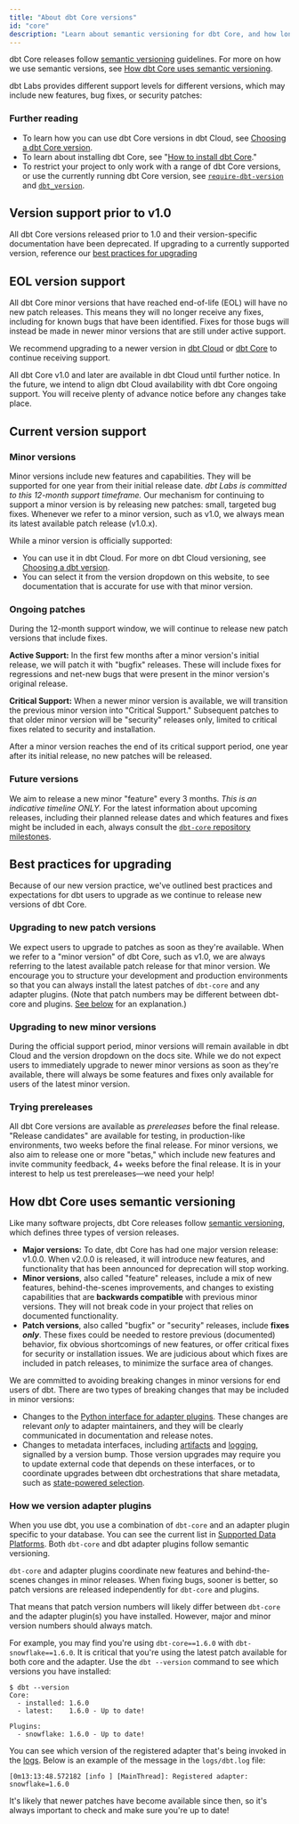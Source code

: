 ```yaml
---
title: "About dbt Core versions"
id: "core"
description: "Learn about semantic versioning for dbt Core, and how long those versions are supported."
---
```


dbt Core releases follow [semantic versioning](https://semver.org/) guidelines. For more on how we use semantic versions, see [How dbt Core uses semantic versioning](#how-dbt-core-uses-semantic-versioning). 

dbt Labs provides different support levels for different versions, which may include new features, bug fixes, or security patches:

<Snippet path="core-version-support" />


<Snippet path="core-versions-table" />

### Further reading

- To learn how you can use dbt Core versions in dbt Cloud, see [Choosing a dbt Core version](/docs/dbt-versions/upgrade-core-in-cloud).
- To learn about installing dbt Core, see "[How to install dbt Core](/docs/core/installation)."
- To restrict your project to only work with a range of dbt Core versions, or use the currently running dbt Core version, see [`require-dbt-version`](/reference/project-configs/require-dbt-version) and [`dbt_version`](/reference/dbt-jinja-functions/dbt_version).

## Version support prior to v1.0

All dbt Core versions released prior to 1.0 and their version-specific documentation have been deprecated. If upgrading to a currently supported version, reference our [best practices for upgrading](#best-practices-for-upgrading)

## EOL version support 

All dbt Core minor versions that have reached end-of-life (EOL) will have no new patch releases. This means they will no longer receive any fixes, including for known bugs that have been identified. Fixes for those bugs will instead be made in newer minor versions that are still under active support.

We recommend upgrading to a newer version in [dbt Cloud](/docs/dbt-versions/upgrade-core-in-cloud) or [dbt Core](/docs/core/installation#upgrading-dbt-core) to continue receiving support. 

All dbt Core v1.0 and later are available in dbt Cloud until further notice. In the future, we intend to align dbt Cloud availability with dbt Core ongoing support. You will receive plenty of advance notice before any changes take place.


## Current version support

### Minor versions

Minor versions include new features and capabilities. They will be supported for one year from their initial release date. _dbt Labs is committed to this 12-month support timeframe._ Our mechanism for continuing to support a minor version is by releasing new patches: small, targeted bug fixes. Whenever we refer to a minor version, such as v1.0, we always mean its latest available patch release (v1.0.x).

While a minor version is officially supported:
- You can use it in dbt Cloud. For more on dbt Cloud versioning, see [Choosing a dbt version](/docs/dbt-versions/upgrade-core-in-cloud).
- You can select it from the version dropdown on this website, to see documentation that is accurate for use with that minor version.

### Ongoing patches

During the 12-month support window, we will continue to release new patch versions that include fixes.

**Active Support:** In the first few months after a minor version's initial release, we will patch it with "bugfix" releases. These will include fixes for regressions and net-new bugs that were present in the minor version's original release.

**Critical Support:** When a newer minor version is available, we will transition the previous minor version into "Critical Support." Subsequent patches to that older minor version will be "security" releases only, limited to critical fixes related to security and installation.

After a minor version reaches the end of its critical support period, one year after its initial release, no new patches will be released.

### Future versions

We aim to release a new minor "feature" every 3 months. _This is an indicative timeline ONLY._ For the latest information about upcoming releases, including their planned release dates and which features and fixes might be included in each, always consult the [`dbt-core` repository milestones](https://github.com/dbt-labs/dbt-core/milestones).

## Best practices for upgrading

Because of our new version practice, we've outlined best practices and expectations for dbt users to upgrade as we continue to release new versions of dbt Core.

### Upgrading to new patch versions

We expect users to upgrade to patches as soon as they're available. When we refer to a "minor version" of dbt Core, such as v1.0, we are always referring to the latest available patch release for that minor version. We encourage you to structure your development and production environments so that you can always install the latest patches of `dbt-core` and any adapter plugins. (Note that patch numbers may be different between dbt-core and plugins. [See below](#how-we-version-adapter-plugins) for an explanation.)

### Upgrading to new minor versions

During the official support period, minor versions will remain available in dbt Cloud and the version dropdown on the docs site. While we do not expect users to immediately upgrade to newer minor versions as soon as they're available, there will always be some features and fixes only available for users of the latest minor version.

### Trying prereleases

All dbt Core versions are available as _prereleases_ before the final release. "Release candidates" are available for testing, in production-like environments, two weeks before the final release. For minor versions, we also aim to release one or more "betas," which include new features and invite community feedback, 4+ weeks before the final release. It is in your interest to help us test prereleases—we need your help!

## How dbt Core uses semantic versioning

Like many software projects, dbt Core releases follow [semantic versioning](https://semver.org/), which defines three types of version releases.

- **Major versions:** To date, dbt Core has had one major version release: v1.0.0. When v2.0.0 is released, it will introduce new features, and functionality that has been announced for deprecation will stop working.
- **Minor versions**, also called "feature" releases, include a mix of new features, behind-the-scenes improvements, and changes to existing capabilities that are **backwards compatible** with previous minor versions. They will not break code in your project that relies on documented functionality.
- **Patch versions**, also called "bugfix" or "security" releases, include **fixes _only_**. These fixes could be needed to restore previous (documented) behavior, fix obvious shortcomings of new features, or offer critical fixes for security or installation issues. We are judicious about which fixes are included in patch releases, to minimize the surface area of changes.

We are committed to avoiding breaking changes in minor versions for end users of dbt. There are two types of breaking changes that may be included in minor versions:

- Changes to the [Python interface for adapter plugins](/guides/dbt-ecosystem/adapter-development/3-building-a-new-adapter). These changes are relevant _only_ to adapter maintainers, and they will be clearly communicated in documentation and release notes.
- Changes to metadata interfaces, including [artifacts](/docs/deploy/artifacts) and [logging](/reference/events-logging), signalled by a version bump. Those version upgrades may require you to update external code that depends on these interfaces, or to coordinate upgrades between dbt orchestrations that share metadata, such as [state-powered selection](/reference/node-selection/syntax#about-node-selection).

### How we version adapter plugins

When you use dbt, you use a combination of `dbt-core` and an adapter plugin specific to your database. You can see the current list in [Supported Data Platforms](/docs/supported-data-platforms). Both `dbt-core` and dbt adapter plugins follow semantic versioning.

`dbt-core` and adapter plugins coordinate new features and behind-the-scenes changes in minor releases. When fixing bugs, sooner is better, so patch versions are released independently for `dbt-core` and plugins.

That means that patch version numbers will likely differ between `dbt-core` and the adapter plugin(s) you have installed. However, major and minor version numbers should always match.

For example, you may find you're using `dbt-core==1.6.0` with `dbt-snowflake==1.6.0`. It is critical that you're using the latest patch available for both core and the adapter. Use the `dbt --version` command to see which versions you have installed:
```
$ dbt --version
Core:
  - installed: 1.6.0
  - latest:    1.6.0 - Up to date!

Plugins:
  - snowflake: 1.6.0 - Up to date!
```

You can see which version of the registered adapter that's being invoked in the [logs](/reference/global-configs/logs). Below is an example of the message in the `logs/dbt.log` file: 
```
[0m13:13:48.572182 [info ] [MainThread]: Registered adapter: snowflake=1.6.0
```

It's likely that newer patches have become available since then, so it's always important to check and make sure you're up to date!
